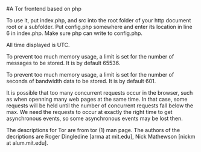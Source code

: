 #A Tor frontend based on php
 
To use it, put index.php, and src into the root folder of your http document root or a subfolder. Put config.php somewhere and enter its location in line 6 in index.php. Make sure php can write to config.php.

All time displayed is UTC.

To prevent too much memory usage, a limit is set for the number of messages to be stored. It is by default 65536.

To prevent too much memory usage, a limit is set for the number of seconds of bandwidth data to be stored. It is by default 601.

It is possible that too many concurrent requests occur in the browser, such as when openning many web pages at the same time. In that case, some requests will be held until the number of concurrent requests fall below the max. We need the requests to occur at exactly the right time to get asynchronous events, so some asynchronous events may be lost then.

The descriptions for Tor are from tor (1) man page. The authors of the decriptions are Roger Dingledine [arma at mit.edu], Nick Mathewson [nickm at alum.mit.edu].
